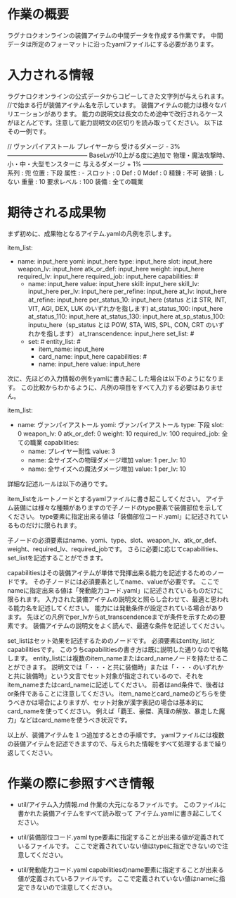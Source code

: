 # 作業の概要

ラグナロクオンラインの装備アイテムの中間データを作成する作業です。
中間データは所定のフォーマットに沿ったyamlファイルにする必要があります。

# 入力される情報

ラグナロクオンラインの公式データからコピーしてきた文字列が与えられます。
//で始まる行が装備アイテム名を示しています。
装備アイテムの能力は様々なバリエーションがあります。
能力の説明文は長文のため途中で改行されるケースがほとんどです。注意して能力説明文の区切りを読み取ってください。
以下はその一例です。

// ヴァンパイアストール
プレイヤーから
受けるダメージ - 3%
―――――――――――――
BaseLvが10上がる度に追加で
物理・魔法攻撃時、
小・中・大型モンスターに
与えるダメージ + 1%
―――――――――――――
系列 : 兜
位置 : 下段
属性 : - スロット : 0
Def : 0 Mdef : 0
精錬 : 不可 破損 : しない
重量 : 10
要求レベル : 100
装備 : 全ての職業

# 期待される成果物

まず初めに、成果物となるアイテム.yamlの凡例を示します。

item_list:
  - name: input_here
    yomi: input_here
    type: input_here
    slot: input_here
    weapon_lv: input_here
    atk_or_def: input_here
    weight: input_here
    required_lv: input_here
    required_job: input_here
    capabilities: #
      - name: input_here
        value: input_here
        skill: input_here
        skill_lv: input_here
        per_lv: input_here
        per_refine: input_here
        at_lv: input_here
        at_refine: input_here
        per_status_10: input_here (status とは STR, INT, VIT, AGI, DEX, LUK のいずれかを指します)
        at_status_100: input_here 
        at_status_110: input_here
        at_status_130: input_here
        at_sp_status_100: inputu_here（sp_status とは POW, STA, WIS, SPL, CON, CRT のいずれかを指します）
        at_transcendence: input_here
    set_list: #
      - set: #
        entity_list: #
          - item_name: input_here
          - card_name: input_here
        capabilities: #
          - name: input_here
            value: input_here

次に、先ほどの入力情報の例をyamlに書き起こした場合は以下のようになります。
この比較からわかるように、凡例の項目をすべて入力する必要はありません。

item_list:
  - name: ヴァンパイアストール
    yomi: ヴァンパイアストール
    type: 下段
    slot: 0
    weapon_lv: 0
    atk_or_def: 0
    weight: 10
    required_lv: 100
    required_job: 全ての職業
    capabilities:
      - name: プレイヤー耐性
        value: 3
      - name: 全サイズへの物理ダメージ増加
        value: 1
        per_lv: 10
      - name: 全サイズへの魔法ダメージ増加
        value: 1
        per_lv: 10

詳細な記述ルールは以下の通りです。

item_listをルートノードとするyamlファイルに書き起こしてください。
アイテム装備には様々な種類がありますので子ノードのtype要素で装備部位を示してください。
type要素に指定出来る値は「装備部位コード.yaml」に記述されているものだけに限られます。

子ノードの必須要素はname、yomi、type、slot、weapon_lv、atk_or_def、weight、required_lv、required_jobです。
さらに必要に応じてcapabilities、set_listを記述することができます。

capabilitiesはその装備アイテムが単体で発揮出来る能力を記述するためのノードです。
その子ノードには必須要素としてname、valueが必要です。
ここでnameに指定出来る値は「発動能力コード.yaml」に記述されているものだけに限られます。
入力された装備アイテムの説明文と照らし合わせて、最適と思われる能力名を記述してください。
能力には発動条件が設定されている場合があります。
先ほどの凡例でper_lvからat_transcendenceまでが条件を示すための要素です。
装備アイテムの説明文をよく読んで、最適な条件を記述してください。

set_listはセット効果を記述するためのノードです。
必須要素はentity_listとcapabilitiesです。
このうちcapabilitiesの書き方は既に説明した通りなので省略します。
entity_listには複数のitem_nameまたはcard_nameノードを持たせることができます。
説明文では「・・・と共に装備時」または「・・・のいずれかと共に装備時」という文言でセット対象が指定されているので、それをitem_nameまたはcard_nameに記述してください。
前者はand条件で、後者はor条件であることに注意してください。
item_nameとcard_nameのどちらを使うべきかは場合によりますが、セット対象が漢字表記の場合は基本的にcard_nameを使ってください。
例えば「覇王、豪傑、真理の解放、暴走した魔力」などはcard_nameを使うべき状況です。

以上が、装備アイテムを１つ追加するときの手順です。
yamlファイルには複数の装備アイテムを記述できますので、与えられた情報をすべて処理するまで繰り返してください。

# 作業の際に参照すべき情報

- util/アイテム入力情報.md
作業の大元になるファイルです。
このファイルに書かれた装備アイテムをすべて読み取って
アイテム.yamlに書き起こしてください。

- util/装備部位コード.yaml
type要素に指定することが出来る値が定義されているファイルです。
ここで定義されていない値はtypeに指定できないので注意してください。

- util/発動能力コード.yaml
capabilitiesのname要素に指定することが出来る値が定義されているファイルです。
ここで定義されていない値はnameに指定できないので注意してください。
